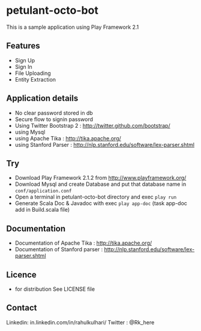 # petulant-octo-bot

This is a sample application using Play Framework 2.1 

## Features
* Sign Up
* Sign In
* File Uploading
* Entity Extraction

## Application details
* No clear password stored in db
* Secure flow to signin password
* Using Twitter Bootstrap 2 : http://twitter.github.com/bootstrap/
* using Mysql
* using Apache Tika : http://tika.apache.org/
* using Stanford Parser : http://nlp.stanford.edu/software/lex-parser.shtml

## Try
* Download Play Framework 2.1.2 from http://www.playframework.org/
* Download Mysql and create Database and put that database name in `conf/application.conf` 
* Open a terminal in petulant-octo-bot directory and exec `play run`
* Generate Scala Doc & Javadoc with exec `play app-doc` (task app-doc add in Build.scala file)

## Documentation
* Documentation of Apache Tika : http://tika.apache.org/
* Documentation of Stanford parser : http://nlp.stanford.edu/software/lex-parser.shtml

## Licence
* for distribution See LICENSE file

## Contact
Linkedin: in.linkedin.com/in/rahulkulhari/
Twitter : @Rk_here
